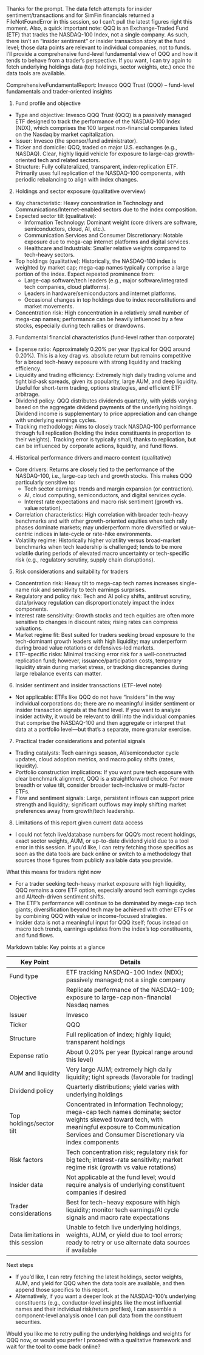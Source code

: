 Thanks for the prompt. The data fetch attempts for insider sentiment/transactions and for SimFin financials returned a FileNotFoundError in this session, so I can’t pull the latest figures right this moment. Also, a quick important note: QQQ is an Exchange-Traded Fund (ETF) that tracks the NASDAQ-100 Index, not a single company. As such, there isn’t an “insider sentiment” or insider transaction story at the fund level; those data points are relevant to individual companies, not to funds. I’ll provide a comprehensive fund-level fundamental view of QQQ and how it tends to behave from a trader’s perspective. If you want, I can try again to fetch underlying holdings data (top holdings, sector weights, etc.) once the data tools are available.

ComprehensiveFundamentalReport: Invesco QQQ Trust (QQQ) – fund-level fundamentals and trader-oriented insights

1) Fund profile and objective
- Type and objective: Invesco QQQ Trust (QQQ) is a passively managed ETF designed to track the performance of the NASDAQ-100 Index (NDX), which comprises the 100 largest non-financial companies listed on the Nasdaq by market capitalization.
- Issuer: Invesco (the sponsor/fund administrator).
- Ticker and domicile: QQQ, traded on major U.S. exchanges (e.g., NASDAQ). Clear, highly liquid vehicle for exposure to large-cap growth-oriented tech and related sectors.
- Structure: Fully collateralized, transparent, index-replication ETF. Primarily uses full replication of the NASDAQ-100 components, with periodic rebalancing to align with index changes.

2) Holdings and sector exposure (qualitative overview)
- Key characteristic: Heavy concentration in Technology and Communications/Internet-enabled sectors due to the index composition.
- Expected sector tilt (qualitative): 
  - Information Technology: Dominant weight (core drivers are software, semiconductors, cloud, AI, etc.).
  - Communication Services and Consumer Discretionary: Notable exposure due to mega-cap internet platforms and digital services.
  - Healthcare and Industrials: Smaller relative weights compared to tech-heavy sectors.
- Top holdings (qualitative): Historically, the NASDAQ-100 index is weighted by market cap; mega-cap names typically comprise a large portion of the index. Expect repeated prominence from:
  - Large-cap software/tech leaders (e.g., major software/integrated tech companies, cloud platforms).
  - Leaders in hardware/semiconductors and internet platforms.
  - Occasional changes in top holdings due to index reconstitutions and market movements.
- Concentration risk: High concentration in a relatively small number of mega-cap names; performance can be heavily influenced by a few stocks, especially during tech rallies or drawdowns.

3) Fundamental financial characteristics (fund-level rather than corporate)
- Expense ratio: Approximately 0.20% per year (typical for QQQ around 0.20%). This is a key drag vs. absolute return but remains competitive for a broad tech-heavy exposure with strong liquidity and tracking efficiency.
- Liquidity and trading efficiency: Extremely high daily trading volume and tight bid-ask spreads, given its popularity, large AUM, and deep liquidity. Useful for short-term trading, options strategies, and efficient ETF arbitrage.
- Dividend policy: QQQ distributes dividends quarterly, with yields varying based on the aggregate dividend payments of the underlying holdings. Dividend income is supplementary to price appreciation and can change with underlying earnings cycles.
- Tracking methodology: Aims to closely track NASDAQ-100 performance through full replication (holding the index constituents in proportion to their weights). Tracking error is typically small, thanks to replication, but can be influenced by corporate actions, liquidity, and fund flows.

4) Historical performance drivers and macro context (qualitative)
- Core drivers: Returns are closely tied to the performance of the NASDAQ-100, i.e., large-cap tech and growth stocks. This makes QQQ particularly sensitive to:
  - Tech sector earnings trends and margin expansion (or contraction).
  - AI, cloud computing, semiconductors, and digital services cycle.
  - Interest rate expectations and macro risk sentiment (growth vs. value rotation).
- Correlation characteristics: High correlation with broader tech-heavy benchmarks and with other growth-oriented equities when tech rally phases dominate markets; may underperform more diversified or value-centric indices in late-cycle or rate-hike environments.
- Volatility regime: Historically higher volatility versus broad-market benchmarks when tech leadership is challenged; tends to be more volatile during periods of elevated macro uncertainty or tech-specific risk (e.g., regulatory scrutiny, supply chain disruptions).

5) Risk considerations and suitability for traders
- Concentration risk: Heavy tilt to mega-cap tech names increases single-name risk and sensitivity to tech earnings surprises.
- Regulatory and policy risk: Tech and AI policy shifts, antitrust scrutiny, data/privacy regulation can disproportionately impact the index components.
- Interest rate sensitivity: Growth stocks and tech equities are often more sensitive to changes in discount rates; rising rates can compress valuations.
- Market regime fit: Best suited for traders seeking broad exposure to the tech-dominant growth leaders with high liquidity; may underperform during broad value rotations or defensives-led markets.
- ETF-specific risks: Minimal tracking error risk for a well-constructed replication fund; however, issuance/participation costs, temporary liquidity strain during market stress, or tracking discrepancies during large rebalance events can matter.

6) Insider sentiment and insider transactions (ETF-level note)
- Not applicable: ETFs like QQQ do not have “insiders” in the way individual corporations do; there are no meaningful insider sentiment or insider transaction signals at the fund level. If you want to analyze insider activity, it would be relevant to drill into the individual companies that comprise the NASDAQ-100 and then aggregate or interpret that data at a portfolio level—but that’s a separate, more granular exercise.

7) Practical trader considerations and potential signals
- Trading catalysts: Tech earnings season, AI/semiconductor cycle updates, cloud adoption metrics, and macro policy shifts (rates, liquidity).
- Portfolio construction implications: If you want pure tech exposure with clear benchmark alignment, QQQ is a straightforward choice. For more breadth or value tilt, consider broader tech-inclusive or multi-factor ETFs.
- Flow and sentiment signals: Large, persistent inflows can support price strength and liquidity; significant outflows may imply shifting market preferences away from growth/tech leadership.

8) Limitations of this report given current data access
- I could not fetch live/database numbers for QQQ’s most recent holdings, exact sector weights, AUM, or up-to-date dividend yield due to a tool error in this session. If you’d like, I can retry fetching those specifics as soon as the data tools are back online or switch to a methodology that sources those figures from publicly available data you provide.

What this means for traders right now
- For a trader seeking tech-heavy market exposure with high liquidity, QQQ remains a core ETF option, especially around tech earnings cycles and AI/tech-driven sentiment shifts.
- The ETF’s performance will continue to be dominated by mega-cap tech giants; diversification beyond tech may be achieved with other ETFs or by combining QQQ with value or income-focused strategies.
- Insider data is not a meaningful input for QQQ itself; focus instead on macro tech trends, earnings updates from the index’s top constituents, and fund flows.

Markdown table: Key points at a glance

| Key Point | Details |
|---|---|
| Fund type | ETF tracking NASDAQ-100 Index (NDX); passively managed; not a single company |
| Objective | Replicate performance of the NASDAQ-100; exposure to large-cap non-financial Nasdaq names |
| Issuer | Invesco |
| Ticker | QQQ |
| Structure | Full replication of index; highly liquid; transparent holdings |
| Expense ratio | About 0.20% per year (typical range around this level) |
| AUM and liquidity | Very large AUM; extremely high daily liquidity; tight spreads (favorable for trading) |
| Dividend policy | Quarterly distributions; yield varies with underlying holdings |
| Top holdings/sector tilt | Concentrated in Information Technology; mega-cap tech names dominate; sector weights skewed toward tech, with meaningful exposure to Communication Services and Consumer Discretionary via index components |
| Risk factors | Tech concentration risk; regulatory risk for big tech; interest-rate sensitivity; market regime risk (growth vs value rotations) |
| Insider data | Not applicable at the fund level; would require analysis of underlying constituent companies if desired |
| Trader considerations | Best for tech-heavy exposure with high liquidity; monitor tech earnings/AI cycle signals and macro rate expectations |
| Data limitations in this session | Unable to fetch live underlying holdings, weights, AUM, or yield due to tool errors; ready to retry or use alternate data sources if available |

Next steps
- If you’d like, I can retry fetching the latest holdings, sector weights, AUM, and yield for QQQ when the data tools are available, and then append those specifics to this report.
- Alternatively, if you want a deeper look at the NASDAQ-100’s underlying constituents (e.g., conductor-level insights like the most influential names and their individual risk/return profiles), I can assemble a component-level analysis once I can pull data from the constituent securities.

Would you like me to retry pulling the underlying holdings and weights for QQQ now, or would you prefer I proceed with a qualitative framework and wait for the tool to come back online?
